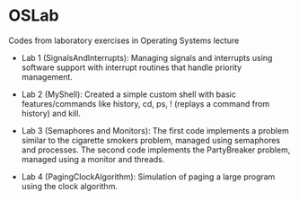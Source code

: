 # OSLab
Codes from laboratory exercises in Operating Systems lecture

- Lab 1 (SignalsAndInterrupts):
Managing signals and interrupts using software support with interrupt routines that handle priority management.

- Lab 2 (MyShell):
Created a simple custom shell with basic features/commands like history, cd, ps, ! (replays a command from history) and kill.

- Lab 3 (Semaphores and Monitors):
The first code implements a problem similar to the cigarette smokers problem, managed using semaphores and processes.
The second code implements the PartyBreaker problem, managed using a monitor and threads.

- Lab 4 (PagingClockAlgorithm):
Simulation of paging a large program using the clock algorithm.

